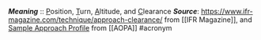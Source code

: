 ***Meaning*** :: <u>P</u>osition, <u>T</u>urn, <u>A</u>ltitude, and <u>C</u>learance
***Source***:  https://www.ifr-magazine.com/technique/approach-clearance/ from [[IFR Magazine]], and [Sample Approach Profile](https://www.aopa.org/-/media/Files/AOPA/Home/Training-and-Safety/Air-Safety/ASI-BeyondPro-IFR_StableApproach_SampleProfile.pdf) from [[AOPA]]
#acronym